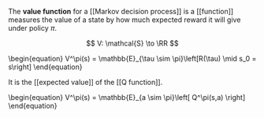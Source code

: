 The **value function** for a [[Markov decision process]] is a [[function]] measures the value of a state by how much expected reward it will give under policy $\pi$.

$$
V: \mathcal{S} \to \RR
$$

\begin{equation}
V^\pi(s) = \mathbb{E}_{\tau \sim \pi}\left[R(\tau) \mid s_0 = s\right]
\end{equation}

It is the [[expected value]] of the [[Q function]].

\begin{equation}
V^\pi(s) = \mathbb{E}_{a \sim \pi}\left[ Q^\pi(s,a) \right]
\end{equation}